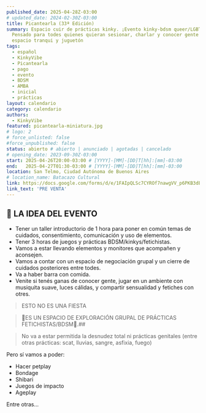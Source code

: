 ```yaml
---
published_date: 2025-04-28Z-03:00
# updated_date: 2024-02-30Z-03:00
title: Picantearla (33ª Edición)
summary: Espacio cuir de prácticas kinky. ¡Evento kinky-bdsm queer/LGBTTTB+!
  Pensado para todes quienes quieran sesionar, charlar y conocer gente en un
  espacio tranqui y juguetón
tags:
  - español
  - KinkyVibe
  - Picantearla
  - pago
  - evento
  - BDSM
  - AMBA
  - inicial
  - prácticas
layout: calendario
category: calendario
authors:
  - KinkyVibe
featured: picantearla-miniatura.jpg
# logo: 2
# force_unlisted: false
#force_unpublished: false
status: abierto # abierto | anunciado | agotadas | cancelado
# opening_date: 2023-09-30Z-03:00
start: 2025-04-26T20:00-03:00 # [YYYY]-[MM]-[DD]T[hh]:[mm]-03:00
end:   2025-04-27T01:30-03:00 # [YYYY]-[MM]-[DD]T[hh]:[mm]-03:00
location: San Telmo, Ciudad Autónoma de Buenos Aires
# location_name: Batacazo Cultural
link: https://docs.google.com/forms/d/e/1FAIpQLSc7CYROf7nawgVV_p6PKB3dEUaeIO-d5jhC0KpWXqDr1ToJ0g/viewform?usp=sf_link
link_text: 'PRE VENTA'
---
```


## 🤩 LA IDEA DEL EVENTO

- Tener un taller introductorio de 1 hora para poner en común temas de cuidados, consentimiento, comunicación y uso de elementos.
- Tener 3 horas de juegos y prácticas BDSM/kinkys/fetichistas.
- Vamos a estar llevando elementos y monitores que acompañen y aconsejen.
- Vamos a contar con un espacio de negociación grupal y un cierre de cuidados posteriores entre todes.
- Va a haber barra con comida.
- Venite si tenés ganas de conocer gente, jugar en un ambiente con musiquita suave, luces cálidas, y compartir sensualidad y fetiches con otres.

> ESTO NO ES UNA FIESTA

> 🍭ES UN ESPACIO DE EXPLORACIÓN GRUPAL DE PRÁCTICAS FETICHISTAS/BDSM🍭.##

> No va a estar permitida la desnudez total ni prácticas genitales (entre otras prácticas: scat, lluvias, sangre, asfixia, fuego)

Pero sí vamos a poder:

- Hacer petplay
- Bondage
- Shibari
- Juegos de impacto
- Ageplay

Entre otras...
